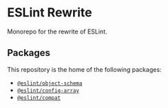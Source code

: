 # ESLint Rewrite

Monorepo for the rewrite of ESLint.


## Packages

This repository is the home of the following packages:

* [`@eslint/object-schema`](packages/object-schema)
* [`@eslint/config-array`](packages/config-array)
* [`@eslint/compat`](packages/compat)
